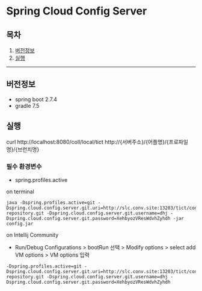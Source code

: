 Spring Cloud Config Server
===


목차
---
1. [버전정보](#버전정보)
2. [실행]($#실행)

---

## 버전정보

- spring boot 2.7.4
- gradle 7.5


## 실행
curl http://localhost:8080/coll/local/tict
http://{서버주소}/{어플명}/{프로파일명}/{브런치명}

### 필수 환경변수

- spring.profiles.active

on terminal
```
java -Dspring.profiles.active=git -Dspring.cloud.config.server.git.uri=http://slc.conv.site:13203/tict/config-repository.git -Dspring.cloud.config.server.git.username=dhj -Dspring.cloud.config.server.git.password=XehbyozVResWdvhZyhdh -jar config.jar

```


on Intellij Community
- Run/Debug Configurations > bootRun 선택 > Modify options > select add VM options > VM options 입력
```
-Dspring.profiles.active=git -Dspring.cloud.config.server.git.uri=http://slc.conv.site:13203/tict/config-repository.git -Dspring.cloud.config.server.git.username=dhj -Dspring.cloud.config.server.git.password=XehbyozVResWdvhZyhdh
```